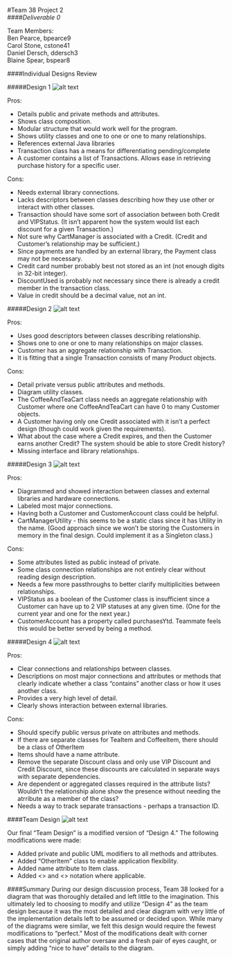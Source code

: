 





#Team 38 Project 2  
####_Deliverable 0_




Team Members:  
Ben Pearce, bpearce9  
Carol Stone, cstone41  
Daniel Dersch, ddersch3  
Blaine Spear, bspear8  

####Individual Designs Review

#####Design 1
![alt text](https://github.gatech.edu/gt-omscs-softeng/6300Spring16Team38/blob/master/Project2/Design-Individual/bspear8/design1.png?raw=true "Design 1")

Pros:

- Details public and private methods and attributes.
- Shows class composition.
- Modular structure that would work well for the program. 
- Shows utility classes and one to one or one to many relationships.
- References external Java libraries
- Transaction class has a means for differentiating pending/complete
- A customer contains a list of Transactions. Allows ease in retrieving purchase history for a specific user. 

Cons:

- Needs external library connections.
- Lacks descriptors between classes describing how they use other or interact with other classes.
- Transaction should have some sort of association between both Credit and VIPStatus. (It isn’t apparent how the system would list each discount for a given Transaction.)
- Not sure why CartManager is associated with a Credit. (Credit and Customer’s relationship may be sufficient.)
- Since payments are handled by an external library, the Payment class may not be necessary. 
- Credit card number probably best not stored as an int (not enough digits in 32-bit integer).
- DiscountUsed is probably not necessary since there is already a credit member in the transaction class.
- Value in credit should be a decimal value, not an int.


#####Design 2
![alt text](https://github.gatech.edu/gt-omscs-softeng/6300Spring16Team38/blob/master/Project2/Design-Individual/bpearce9/design.png?raw=true "Design 2")

Pros: 

- Uses good descriptors between classes describing relationship.  
- Shows one to one or one to many relationships on major classes.
- Customer has an aggregate relationship with Transaction.
- It is fitting that a single Transaction consists of many Product objects.

Cons: 

- Detail private versus public attributes and methods.
- Diagram utility classes.
- The CoffeeAndTeaCart class needs an aggregate relationship with Customer where one CoffeeAndTeaCart can have 0 to many Customer objects.
- A Customer having only one Credit associated with it isn’t a perfect design (though could work given the requirements). 
- What about the case where a Credit expires, and then the Customer earns another Credit? The system should be able to store Credit history? 
- Missing interface and library relationships.


#####Design 3
![alt text](https://github.gatech.edu/gt-omscs-softeng/6300Spring16Team38/blob/master/Project2/Design-Individual/cstone41/design3.png?raw=true "Design 3")

Pros: 

- Diagrammed and showed interaction between classes and external libraries and hardware connections.
- Labeled most major connections.
- Having both a Customer and CustomerAccount class could be helpful.
- CartManagerUtility - this seems to be a static class since it has Utility in the name. (Good approach since we  won’t be storing the Customers in memory in the final design. Could implement it as a Singleton class.)


Cons: 

- Some attributes listed as public instead of private.
- Some class connection relationships are not entirely clear without reading design description.
- Needs a few more passthroughs to better clarify multiplicities between relationships.
- VIPStatus as a boolean of the Customer class is insufficient since a Customer can have up to 2 VIP statuses at any given time. (One for the current year and one for the next year.)
- CustomerAccount has a property called purchasesYtd. Teammate feels this would be better served by being a method.



#####Design 4
![alt text](https://github.gatech.edu/gt-omscs-softeng/6300Spring16Team38/blob/master/Project2/Design-Individual/ddersch3/design4.png?raw=true "Design 4")

Pros: 

- Clear connections and relationships between classes. 
- Descriptions on most major connections and attributes or methods that clearly indicate whether a class “contains” another class or how it uses another class. 
- Provides a very high level of detail.  
- Clearly shows interaction between external libraries.



Cons: 

- Should specify public versus private on attributes and methods.
- If there are separate classes for TeaItem and CoffeeItem, there should be a class of OtherItem 
- Items should have a name attribute.  
- Remove the separate Discount class and only use VIP Discount and Credit Discount, since these discounts are calculated in separate ways with separate dependencies.
- Are dependent or aggregated classes required in the attribute lists?  Wouldn’t the relationship alone show the presence without needing the atrribute as a member of the class?
- Needs a way to track separate transactions - perhaps a transaction ID.


####Team Design
![alt text](https://github.gatech.edu/gt-omscs-softeng/6300Spring16Team38/blob/master/Project2/Design-Team/design-team.png?raw=true "Team Design")

Our final “Team Design” is a modified version of “Design 4.” The following modifications were made:
- Added private and public UML modifiers to all methods and attributes.
- Added “OtherItem” class to enable application flexibility.
- Added name attribute to Item class.
- Added <<Interface>> and <<External>> notation where applicable.

####Summary
During our design discussion process, Team 38 looked for a diagram that was thoroughly detailed and left little to the imagination. This ultimately led to choosing to modify and utilize “Design 4” as the team design because it was the most detailed and clear diagram with very little of the implementation details left to be assumed or decided upon. While many of the diagrams were similar, we felt this design would require the fewest modifications to “perfect.” Most of the modifications dealt with corner cases that the original author oversaw and a fresh pair of eyes caught, or simply adding “nice to have” details to the diagram.
